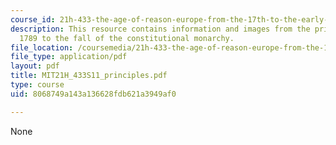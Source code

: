 ```yaml
---
course_id: 21h-433-the-age-of-reason-europe-from-the-17th-to-the-early-19th-centuries-spring-2011
description: This resource contains information and images from the principles of
  1789 to the fall of the constitutional monarchy.
file_location: /coursemedia/21h-433-the-age-of-reason-europe-from-the-17th-to-the-early-19th-centuries-spring-2011/8068749a143a136628fdb621a3949af0_MIT21H_433S11_principles.pdf
file_type: application/pdf
layout: pdf
title: MIT21H_433S11_principles.pdf
type: course
uid: 8068749a143a136628fdb621a3949af0

---
```

None